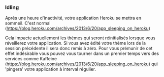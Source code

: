 ### Idling 

Après une heure d'inactivité, votre application Heroku se mettra en sommeil. C'est normal (<https://blog.heroku.com/archives/2013/6/20/app_sleeping_on_heroku>)

Cela impacte actuellement les thèmes qui seront réinitialisés lorsque vous réveillerez votre application. Si vous avez édité votre thème lors de la session précédente il sera donc remis à zéro. Pour vous prémunir de cet effet indésirable vous pouvez vous tourner dans un premier temps vers des services comme Kaffeine (<https://blog.heroku.com/archives/2013/6/20/app_sleeping_on_heroku>) qui 'pingera' votre application à interval régulier.